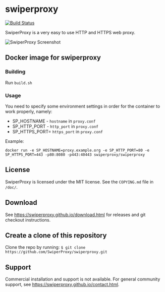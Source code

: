 swiperproxy
===========

[![Build Status](https://travis-ci.org/swiperproxy/swiperproxy.svg?branch=develop)](https://travis-ci.org/swiperproxy/swiperproxy)

SwiperProxy is a very easy to use HTTP and HTTPS web proxy.

![SwiperProxy Screenshot](doc/screenshot.png)

Docker image for swiperproxy
----------------------------

### Building

Run `build.sh`

### Usage

You need to specify some environment settings in order for the container to work properly, namely:

* SP_HOSTNAME - `hostname` in `proxy.conf`
* SP_HTTP_PORT - `http_port` in `proxy.conf`
* SP_HTTPS_PORT= `https_port` in `proxy.conf`

Example:

```
docker run -e SP_HOSTNAME=proxy.example.org -e SP_HTTP_PORT=80 -e SP_HTTPS_PORT=443 -p80:8080 -p443:40443 swiperproxy/swiperproxy
```
License
-------

SwiperProxy is licensed under the MIT license. See the `COPYING.md`
file in `/doc/`.

Download
--------

See <https://swiperproxy.github.io/download.html> for releases and git
checkout instructions.

Create a clone of this repository
---------------------------------

Clone the repo by running:
`$ git clone https://github.com/SwiperProxy/swiperproxy.git`

Support
-------

Commercial installation and support is not available. For general
community support, see <https://swiperproxy.github.io/contact.html>.
